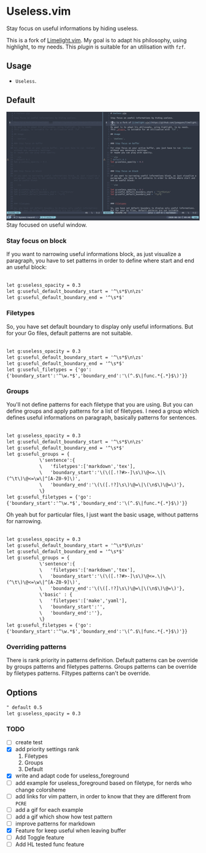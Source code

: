 # Useless.vim

Stay focus on useful informations by hiding useless.

This is a fork of [Limelight.vim](https://github.com/junegunn/limelight.vim).
My goal is to adapt his philosophy, using highlight, to my needs.
This _plugin_ is suitable for an utilisation with `fzf`.

## Usage

- `Useless`.

## Default

![useless-windows](useless-windows.gif?raw=true)
Stay focused on useful window.

### Stay focus on block

If you want to narrowing useful informations block, as just visualize a paragraph, you have to set patterns in order to define where start and end an useful block:

```vim

let g:useless_opacity = 0.3
let g:useful_default_boundary_start = '^\s*$\n\zs'
let g:useful_default_boundary_end = '^\s*$'

```

### Filetypes

So, you have set default boundary to display only useful informations. But for your Go files, default patterns are not suitable.

```vim

let g:useless_opacity = 0.3
let g:useful_default_boundary_start = '^\s*$\n\zs'
let g:useful_default_boundary_end = '^\s*$'
let g:useful_filetypes = {'go':{'boundary_start':'^\w.*$','boundary_end':'\(^.$\|func.*{.*}$\)'}}

```

### Groups

You'll not define patterns for each filetype that you are using. But you can define groups and apply patterns for a list of filetypes.
I need a group which defines useful informations on paragraph, basically patterns for sentences.


```vim

let g:useless_opacity = 0.3
let g:useful_default_boundary_start = '^\s*$\n\zs'
let g:useful_default_boundary_end = '^\s*$'
let g:useful_groups = {
			\'sentence':{
			\	'filetypes':['markdown','tex'],
			\	'boundary_start':'\(\([.!?#>-]\s\)\@<=.\|\(^\t\)\@<=\w\|^[A-Z0-9]\)',
			\	'boundary_end':'\(\([.!?]\s\)\@=\|\(\n$\)\@=\)'},
			\}
let g:useful_filetypes = {'go':{'boundary_start':'^\w.*$','boundary_end':'\(^.$\|func.*{.*}$\)'}}

```

Oh yeah but for particular files, I just want the basic usage, without patterns for narrowing.

```vim

let g:useless_opacity = 0.3
let g:useful_default_boundary_start = '^\s*$\n\zs'
let g:useful_default_boundary_end = '^\s*$'
let g:useful_groups = {
			\'sentence':{
			\	'filetypes':['markdown','tex'],
			\	'boundary_start':'\(\([.!?#>-]\s\)\@<=.\|\(^\t\)\@<=\w\|^[A-Z0-9]\)',
			\	'boundary_end':'\(\([.!?]\s\)\@=\|\(\n$\)\@=\)'},
			\'basic' : {
			\	'filetypes':['make','yaml'],
			\	'boundary_start':'',
			\	'boundary_end':''},
			\}
let g:useful_filetypes = {'go':{'boundary_start':'^\w.*$','boundary_end':'\(^.$\|func.*{.*}$\)'}}

```

### Overriding patterns
There is rank priority in patterns definition. Default patterns can be override by groups patterns and filetypes patterns.
Groups patterns can be override by filetypes patterns. Filtypes patterns can't be override.

## Options

```vim
" default 0.5
let g:useless_opacity = 0.3

```

### TODO

* [ ] create test
* [x] add priority settings rank
	1. Filetypes
	2. Groups
	3. Default
* [x] write and adapt code for useless_foreground
* [ ] add example for useless_foreground based on filetype, for nerds who change colorsheme
* [ ] add links for vim pattern, in order to know that they are different from `PCRE`
* [ ] add a gif for each example
* [ ] add a gif which show how test pattern
* [ ] improve patterns for markdown
* [x] Feature for keep useful when leaving buffer
* [ ] Add Toggle feature
* [ ] Add HL tested func feature
